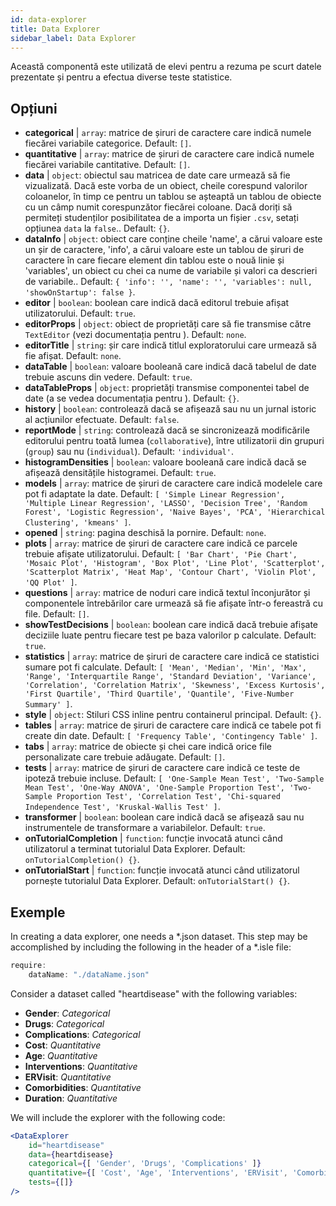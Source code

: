 ```yaml
---
id: data-explorer 
title: Data Explorer
sidebar_label: Data Explorer
---
```


Această componentă este utilizată de elevi pentru a rezuma pe scurt datele prezentate și pentru a efectua diverse teste statistice.

## Opțiuni

* __categorical__ | `array`: matrice de șiruri de caractere care indică numele fiecărei variabile categorice. Default: `[]`.
* __quantitative__ | `array`: matrice de șiruri de caractere care indică numele fiecărei variabile cantitative. Default: `[]`.
* __data__ | `object`: obiectul sau matricea de date care urmează să fie vizualizată. Dacă este vorba de un obiect, cheile corespund valorilor coloanelor, în timp ce pentru un tablou se așteaptă un tablou de obiecte cu un câmp numit corespunzător fiecărei coloane. Dacă doriți să permiteți studenților posibilitatea de a importa un fișier `.csv`, setați opțiunea `data` la `false`.. Default: `{}`.
* __dataInfo__ | `object`: obiect care conține cheile \'name\', a cărui valoare este un șir de caractere, \'info\', a cărui valoare este un tablou de șiruri de caractere în care fiecare element din tablou este o nouă linie și \'variables\', un obiect cu chei ca nume de variabile și valori ca descrieri de variabile.. Default: `{
  'info': '',
  'name': '',
  'variables': null,
  'showOnStartup': false
}`.
* __editor__ | `boolean`: boolean care indică dacă editorul trebuie afișat utilizatorului. Default: `true`.
* __editorProps__ | `object`: obiect de proprietăți care să fie transmise către `TextEditor` (vezi documentația pentru <TextEditor />). Default: `none`.
* __editorTitle__ | `string`: șir care indică titlul exploratorului care urmează să fie afișat. Default: `none`.
* __dataTable__ | `boolean`: valoare booleană care indică dacă tabelul de date trebuie ascuns din vedere. Default: `true`.
* __dataTableProps__ | `object`: proprietăți transmise componentei tabel de date (a se vedea documentația pentru <DataTable />). Default: `{}`.
* __history__ | `boolean`: controlează dacă se afișează sau nu un jurnal istoric al acțiunilor efectuate. Default: `false`.
* __reportMode__ | `string`: controlează dacă se sincronizează modificările editorului pentru toată lumea (`collaborative`), între utilizatorii din grupuri (`group`) sau nu (`individual`). Default: `'individual'`.
* __histogramDensities__ | `boolean`: valoare booleană care indică dacă se afișează densitățile histogramei. Default: `true`.
* __models__ | `array`: matrice de șiruri de caractere care indică modelele care pot fi adaptate la date. Default: `[
  'Simple Linear Regression',
  'Multiple Linear Regression',
  'LASSO',
  'Decision Tree',
  'Random Forest',
  'Logistic Regression',
  'Naive Bayes',
  'PCA',
  'Hierarchical Clustering',
  'kmeans'
]`.
* __opened__ | `string`: pagina deschisă la pornire. Default: `none`.
* __plots__ | `array`: matrice de șiruri de caractere care indică ce parcele trebuie afișate utilizatorului. Default: `[
  'Bar Chart',
  'Pie Chart',
  'Mosaic Plot',
  'Histogram',
  'Box Plot',
  'Line Plot',
  'Scatterplot',
  'Scatterplot Matrix',
  'Heat Map',
  'Contour Chart',
  'Violin Plot',
  'QQ Plot'
]`.
* __questions__ | `array`: matrice de noduri care indică textul înconjurător și componentele întrebărilor care urmează să fie afișate într-o fereastră cu file. Default: `[]`.
* __showTestDecisions__ | `boolean`: boolean care indică dacă trebuie afișate deciziile luate pentru fiecare test pe baza valorilor p calculate. Default: `true`.
* __statistics__ | `array`: matrice de șiruri de caractere care indică ce statistici sumare pot fi calculate. Default: `[
  'Mean',
  'Median',
  'Min',
  'Max',
  'Range',
  'Interquartile Range',
  'Standard Deviation',
  'Variance',
  'Correlation',
  'Correlation Matrix',
  'Skewness',
  'Excess Kurtosis',
  'First Quartile',
  'Third Quartile',
  'Quantile',
  'Five-Number Summary'
]`.
* __style__ | `object`: Stiluri CSS inline pentru containerul principal. Default: `{}`.
* __tables__ | `array`: matrice de șiruri de caractere care indică ce tabele pot fi create din date. Default: `[
  'Frequency Table',
  'Contingency Table'
]`.
* __tabs__ | `array`: matrice de obiecte și chei care indică orice file personalizate care trebuie adăugate. Default: `[]`.
* __tests__ | `array`: matrice de șiruri de caractere care indică ce teste de ipoteză trebuie incluse. Default: `[
  'One-Sample Mean Test',
  'Two-Sample Mean Test',
  'One-Way ANOVA',
  'One-Sample Proportion Test',
  'Two-Sample Proportion Test',
  'Correlation Test',
  'Chi-squared Independence Test',
  'Kruskal-Wallis Test'
]`.
* __transformer__ | `boolean`: boolean care indică dacă se afișează sau nu instrumentele de transformare a variabilelor. Default: `true`.
* __onTutorialCompletion__ | `function`: funcție invocată atunci când utilizatorul a terminat tutorialul Data Explorer. Default: `onTutorialCompletion() {}`.
* __onTutorialStart__ | `function`: funcție invocată atunci când utilizatorul pornește tutorialul Data Explorer. Default: `onTutorialStart() {}`.


## Exemple

In creating a data explorer, one needs a *.json dataset. This step may be accomplished by including the following in the header of a *.isle file:

```js
require:
    dataName: "./dataName.json"
```

Consider a dataset called "heartdisease" with the following variables:
* __Gender__: _Categorical_
* __Drugs__: _Categorical_
* __Complications__: _Categorical_
* __Cost__: _Quantitative_
* __Age__: _Quantitative_
* __Interventions__: _Quantitative_
* __ERVisit__: _Quantitative_
* __Comorbidities__: _Quantitative_
* __Duration__: _Quantitative_

We will include the explorer with the following code:

```jsx live
<DataExplorer 
    id="heartdisease"
    data={heartdisease} 
    categorical={[ 'Gender', 'Drugs', 'Complications' ]}
    quantitative={[ 'Cost', 'Age', 'Interventions', 'ERVisit', 'Comorbidities', 'Duration' ]}
    tests={[]}
/>
```



